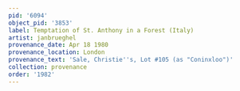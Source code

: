 ```yaml
---
pid: '6094'
object_pid: '3853'
label: Temptation of St. Anthony in a Forest (Italy)
artist: janbrueghel
provenance_date: Apr 18 1980
provenance_location: London
provenance_text: 'Sale, Christie''s, Lot #105 (as "Coninxloo")'
collection: provenance
order: '1982'
---
```

